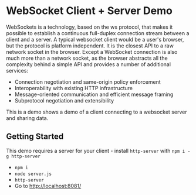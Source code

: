 # WebSocket Client + Server Demo

WebSockets is a technology, based on the ws protocol, that makes it possible to establish a continuous full-duplex connection stream between a client and a server.  A typical websocket client would be a user's browser, but the protocol is platform independent. It is the closest API to a raw network socket in the browser. Except a WebSocket connection is also much more than a network socket, as the browser abstracts all the complexity behind a simple API and provides a number of additional services:

* Connection negotiation and same-origin policy enforcement
* Interoperability with existing HTTP infrastructure
* Message-oriented communication and efficient message framing
* Subprotocol negotiation and extensibility

This is a demo shows a demo of a client connecting to a websocket server and sharing data.

## Getting Started

This demo requires a server for your client - install `http-server` with `npm i -g http-server`

* `npm i`
* `node server.js`
* `http-server`
* Go to [http://localhost:8081/](http://localhost:8081/)
